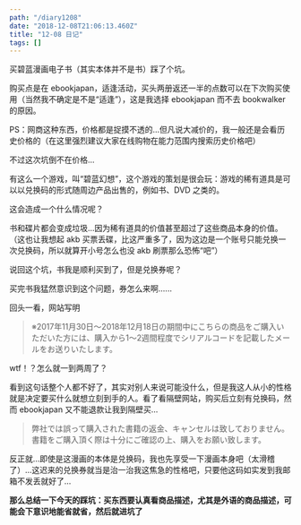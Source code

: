 ```yaml
---
path: "/diary1208"
date: "2018-12-08T21:06:13.460Z"
title: "12-08 日记"
tags: []
---
```


买碧蓝漫画电子书（其实本体并不是书）踩了个坑。

购买点是在 ebookjapan，适逢活动，买头两册返还一半的点数可以在下次购买使用（当然我不确定是不是“适逢”），这是我选择 ebookjapan 而不去 bookwalker 的原因。

PS：网商这种东西，价格都是捉摸不透的...但凡说大减价的，我一般还是会看历史价格的（在这里强烈建议大家在线购物在能力范围内搜索历史价格吧）

不过这次坑倒不在价格...

有这么一个游戏，叫“碧蓝幻想”，这个游戏的策划是很会玩：游戏的稀有道具是可以以兑换码的形式随周边产品出售的，例如书、DVD 之类的。

这会造成一个什么情况呢？

书和碟片都会变成垃圾...因为稀有道具的价值甚至超过了这些商品本身的价值。（这也让我想起 akb 买票丢碟，比这严重多了，因为这边是一个账号只能兑换一次兑换码，所以就算开小号怎么也没 akb 刷票那么恐怖“吧”）

说回这个坑，书我是顺利买到了，但是兑换券呢？

买完书我猛然意识到这个问题，券怎么来啊......

回头一看，网站写明

> ※2017年11月30日～2018年12月18日の期間中にこちらの商品をご購入いただいた方には、購入から1～2週間程度でシリアルコードを記載したメールをお送りいたします。

wtf！？怎么就一到两周了？

看到这句话整个人都不好了，其实对别人来说可能没什么，但是我这人从小的性格就是决定要买什么就想立刻到手的人。看了看隔壁网站，购买后立刻有兑换码，然而 ebookjapan 又不能退款让我到隔壁买...

> 弊社では誤って購入された書籍の返金、キャンセルは致しておりません。書籍をご購入頂く際は十分にご確認の上、購入をお願い致します。

反正就...即使是这漫画的本体是兑换码，我也先享受一下漫画本身吧（太滑稽了）...这迟来的兑换券就当是治一治我这焦急的性格吧，只要他这码如实发到我邮箱不发丢就好了...

**那么总结一下今天的踩坑：买东西要认真看商品描述，尤其是外语的商品描述，可能会下意识地能省就省，然后就进坑了**
